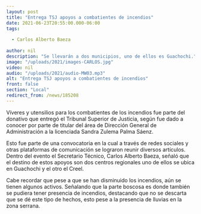 ```yaml
---
layout: post
title: "Entrega TSJ apoyos a combatientes de incendios"
date: 2021-06-23T20:55:00.000-06:00
tags:
  
  - Carlos Alberto Baeza
  
author: nil
description: "Se llevarán a dos municipios, uno de ellos es Guachochi."
image: "/uploads/2021/images-CARLOS.jpg"
video: nil
audio: "/uploads/2021/audio-MW03.mp3"
alt: "Entrega TSJ apoyos a combatientes de incendios"
front: false
section: "Local"
redirect_from: /news/185208
---
```


Víveres y utensilios para los combatientes de los incendios fue parte del donativo que entregó el Tribunal Superior de Justicia, según fue dado a conocer por parte de titular del área de Dirección General de Administración a la licenciada Sandra Zulema Palma Sáenz.

Esto fue parte de una convocatoria en la cual a través de redes sociales y otras plataformas de comunicación se lograron reunir diversos artículos. Dentro del evento el Secretario Técnico, Carlos Alberto Baeza, señaló que el destino de estos apoyos son dos centros regionales uno de ellos se ubica en Guachochi y el otro el Creel.

Cabe recordar que pese a que se han disminuido los incendios, aún se tienen algunos activos. Señalando que la parte boscosa es donde también se pudiera tener presencia de incendios, destacando que no se descarta que se dé este tipo de hechos, esto pese a la presencia de lluvias en la zona serrana.
